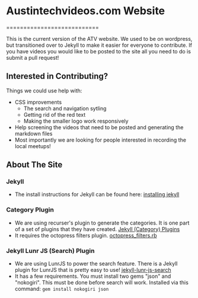 # Austintechvideos.com Website
===========================

This is the current version of the ATV website. We used to be on wordpress, but transitioned over to Jekyll to make it easier for everyone to contribute. If you have videos you would like to be posted to the site all you need to do is submit a pull request!

## Interested in Contributing?

Things we could use help with:
* CSS improvements
  * The search and navigation sytling
  * Getting rid of the red text
  * Making the smaller logo work responsively
* Help screening the videos that need to be posted and generating the markdown files
* Most importantly we are looking for people interested in recording the local meetups!


## About The Site
### Jekyll
* The install instructions for Jekyll can be found here: [installing jekyll](http://jekyllrb.com/docs/installation/)

### Category Plugin
* We are using recurser's plugin to generate the categories. It is one part of a set of plugins that they have created. [Jekyll (Category) Plugins](https://github.com/recurser/jekyll-plugins)
* It requires the octopress filters plugin. [octopress_filters.rb](https://github.com/recurser/jekyll-plugins/blob/master/_plugins/octopress_filters.rb)

### Jekyll Lunr JS (Search) Plugin
* We are using LunrJS to power the search feature. There is a Jekyll plugin for LunrJS that is pretty easy to use! [jekyll-lunr-js-search](https://github.com/slashdotdash/jekyll-lunr-js-search)
* It has a few requirements. You must install two gems "json" and "nokogiri". This must be done before search will work. Installed via this command: ```gem install nokogiri json```


